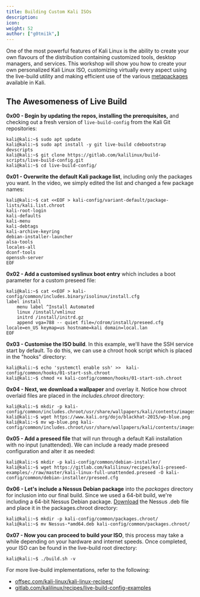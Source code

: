 ```yaml
---
title: Building Custom Kali ISOs
description:
icon:
weight: 52
author: ["g0tmi1k",]
---
```


One of the most powerful features of Kali Linux is the ability to create your own flavours of the distribution containing customized tools, desktop managers, and services. This workshop will show you how to create your own personalized Kali Linux ISO, customizing virtually every aspect using the live-build utility and making efficient use of the various [metapackages](/docs/general-use/metapackages/) available in Kali.

## The Awesomeness of Live Build

**0x00 - Begin by updating the repos, installing the prerequisites,** and checking out a fresh version of `live-build-config` from the Kali Git repositories:

```console
kali@kali:~$ sudo apt update
kali@kali:~$ sudo apt install -y git live-build cdebootstrap devscripts
kali@kali:~$ git clone https://gitlab.com/kalilinux/build-scripts/live-build-config.git
kali@kali:~$ cd live-build-config/
```

**0x01 - Overwrite the default Kali package list**, including only the packages you want. In the video, we simply edited the list and changed a few package names:

```console
kali@kali:~$ cat <<EOF > kali-config/variant-default/package-lists/kali.list.chroot
kali-root-login
kali-defaults
kali-menu
kali-debtags
kali-archive-keyring
debian-installer-launcher
alsa-tools
locales-all
dconf-tools
openssh-server
EOF
```

**0x02 - Add a customised syslinux boot entry** which includes a boot parameter for a custom preseed file:

```console
kali@kali:~$ cat <<EOF > kali-config/common/includes.binary/isolinux/install.cfg
label install
    menu label ^Install Automated
    linux /install/vmlinuz
    initrd /install/initrd.gz
    append vga=788 -- quiet file=/cdrom/install/preseed.cfg locale=en_US keymap=us hostname=kali domain=local.lan
EOF
```

**0x03 - Customise the ISO build**. In this example, we'll have the SSH service start by default. To do this, we can use a chroot hook script which is placed in the "hooks" directory:

```console
kali@kali:~$ echo 'systemctl enable ssh' >>  kali-config/common/hooks/01-start-ssh.chroot
kali@kali:~$ chmod +x kali-config/common/hooks/01-start-ssh.chroot
```

**0x04 - Next, we download a wallpaper** and overlay it. Notice how chroot overlaid files are placed in the _includes.chroot_ directory:

```console
kali@kali:~$ mkdir -p kali-config/common/includes.chroot/usr/share/wallpapers/kali/contents/images/
kali@kali:~$ wget https://www.kali.org/dojo/blackhat-2015/wp-blue.png
kali@kali:~$ mv wp-blue.png kali-config/common/includes.chroot/usr/share/wallpapers/kali/contents/images
```

**0x05 - Add a preseed file** that will run through a default Kali installation with no input (unattended). We can include a ready made preseed configuration and alter it as needed:

```console
kali@kali:~$ mkdir -p kali-config/common/debian-installer/
kali@kali:~$ wget https://gitlab.com/kalilinux/recipes/kali-preseed-examples/-/raw/master/kali-linux-full-unattended.preseed -O kali-config/common/debian-installer/preseed.cfg
```

**0x06 - Let's include a Nessus Debian package** into the _packages_ directory for inclusion into our final build. Since we used a 64-bit build, we're including a 64-bit Nessus Debian package. [Download](https://www.tenable.com/products/nessus/select-your-operating-system) the Nessus .deb file and place it in the packages.chroot directory:

```console
kali@kali:~$ mkdir -p kali-config/common/packages.chroot/
kali@kali:~$ mv Nessus-*amd64.deb kali-config/common/packages.chroot/
```

**0x07 - Now you can proceed to build your ISO**, this process may take a while depending on your hardware and internet speeds. Once completed, your ISO can be found in the live-build root directory:

```console
kali@kali:~$ ./build.sh -v
```

For more live-build implementations, refer to the following:

- [offsec.com/kali-linux/kali-linux-recipes/](https://www.offsec.com/kali-linux/kali-linux-recipes/)
- [gitlab.com/kalilinux/recipes/live-build-config-examples](https://gitlab.com/kalilinux/recipes/live-build-config-examples)
